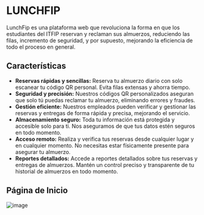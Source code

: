 # LUNCHFIP

LunchFip es una plataforma web que revoluciona la forma en que los estudiantes del ITFIP reservan y reclaman sus almuerzos, reduciendo las filas, incremento de seguridad, y por supuesto, mejorando la eficiencia de todo el proceso en general.

## Características

- **Reservas rápidas y sencillas:** Reserva tu almuerzo diario con solo escanear tu código QR personal. Evita filas extensas y ahorra tiempo.
- **Seguridad y precisión:** Nuestros códigos QR personalizados aseguran que solo tú puedas reclamar tu almuerzo, eliminando errores y fraudes.
- **Gestión eficiente:** Nuestros empleados pueden verificar y gestionar las reservas y entregas de forma rápida y precisa, mejorando el servicio.
- **Almacenamiento seguro:** Toda tu información está protegida y accesible solo para ti. Nos aseguramos de que tus datos estén seguros en todo momento.
- **Acceso remoto:** Realiza y verifica tus reservas desde cualquier lugar y en cualquier momento. No necesitas estar físicamente presente para asegurar tu almuerzo.
- **Reportes detallados:** Accede a reportes detallados sobre tus reservas y entregas de almuerzos. Mantén un control preciso y transparente de tu historial de almuerzos en todo momento.

## Página de Inicio
![image](https://github.com/user-attachments/assets/200cb469-c78b-4f84-b888-c08be924297e)

